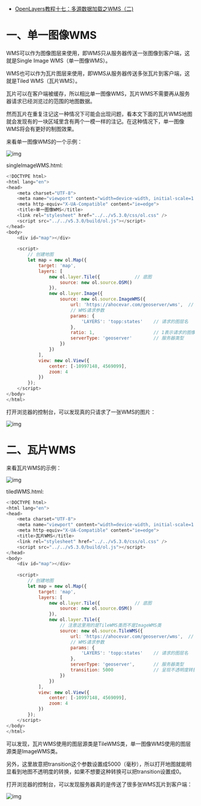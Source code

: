 - [OpenLayers教程十七：多源数据加载之WMS（二)](https://blog.csdn.net/qq_35732147/article/details/96474406)



# 一、单一图像WMS

WMS可以作为图像图层来使用，即WMS只从服务器传送一张图像到客户端，这就是Single Image WMS（单一图像WMS）。

WMS也可以作为瓦片图层来使用，即WMS从服务器传送多张瓦片到客户端，这就是Tiled WMS（瓦片WMS）。

瓦片可以在客户端被缓存，所以相比单一图像WMS，瓦片WMS不需要再从服务器请求已经浏览过的范围的地图数据。

然而瓦片在重复注记这一种情况下可能会出现问题，看本文下面的瓦片WMS地图就会发现有的一块区域里含有两个一模一样的注记。在这种情况下，单一图像WMS将会有更好的制图效果。

来看单一图像WMS的一个示例：

![img](https://img-blog.csdnimg.cn/2019071909581289.png?x-oss-process=image/watermark,type_ZmFuZ3poZW5naGVpdGk,shadow_10,text_aHR0cHM6Ly9ibG9nLmNzZG4ubmV0L3FxXzM1NzMyMTQ3,size_16,color_FFFFFF,t_70)

singleImageWMS.html:

```js
<!DOCTYPE html>
<html lang="en">
<head>
    <meta charset="UTF-8">
    <meta name="viewport" content="width=device-width, initial-scale=1.0">
    <meta http-equiv="X-UA-Compatible" content="ie=edge">
    <title>单一图像WMS</title>
    <link rel="stylesheet" href="../../v5.3.0/css/ol.css" />
    <script src="../../v5.3.0/build/ol.js"></script>
</head>
<body>
    <div id="map"></div>
 
    <script>
        // 创建地图
        let map = new ol.Map({
            target: 'map',
            layers: [
                new ol.layer.Tile({             // 底图
                    source: new ol.source.OSM()
                }),
                new ol.layer.Image({
                    source: new ol.source.ImageWMS({
                        url: 'https://ahocevar.com/geoserver/wms',  // WMS服务的URL.
                        // WMS请求参数
                        params: {
                            'LAYERS': 'topp:states'    // 请求的图层名
                        },
                        ratio: 1,                      // 1表示请求的图像是地图视图的大小。
                        serverType: 'geoserver'        // 服务器类型
                    })
                })
            ],
            view: new ol.View({
                center: [-10997148, 4569099],
                zoom: 4
            })
        });
    </script>
</body>
</html>
```

打开浏览器的控制台，可以发现真的只请求了一张WMS的图片：

![img](https://img-blog.csdnimg.cn/20190719095932210.png?x-oss-process=image/watermark,type_ZmFuZ3poZW5naGVpdGk,shadow_10,text_aHR0cHM6Ly9ibG9nLmNzZG4ubmV0L3FxXzM1NzMyMTQ3,size_16,color_FFFFFF,t_70)

# 二、瓦片WMS

来看瓦片WMS的示例：

![img](https://img-blog.csdnimg.cn/20190719101001148.png?x-oss-process=image/watermark,type_ZmFuZ3poZW5naGVpdGk,shadow_10,text_aHR0cHM6Ly9ibG9nLmNzZG4ubmV0L3FxXzM1NzMyMTQ3,size_16,color_FFFFFF,t_70)

tiledWMS.html:

```js
<!DOCTYPE html>
<html lang="en">
<head>
    <meta charset="UTF-8">
    <meta name="viewport" content="width=device-width, initial-scale=1.0">
    <meta http-equiv="X-UA-Compatible" content="ie=edge">
    <title>瓦片WMS</title>
    <link rel="stylesheet" href="../../v5.3.0/css/ol.css" />
    <script src="../../v5.3.0/build/ol.js"></script>
</head>
<body>
    <div id="map"></div>
 
    <script>
        // 创建地图
        let map = new ol.Map({
            target: 'map',
            layers: [
                new ol.layer.Tile({             // 底图
                    source: new ol.source.OSM()
                }),
                new ol.layer.Tile({
                    // 注意这里用的是TileWMS类而不是ImageWMS类
                    source: new ol.source.TileWMS({
                        url: 'https://ahocevar.com/geoserver/wms',  // WMS服务的URL.
                        // WMS请求参数
                        params: {
                            'LAYERS': 'topp:states'    // 请求的图层名
                        },
                        serverType: 'geoserver',       // 服务器类型
                        transition: 5000               // 呈现不透明度转换的持续时间
                    })
                })
            ],
            view: new ol.View({
                center: [-10997148, 4569099],
                zoom: 4
            })
        });
    </script>
</body>
</html>
```

可以发现，瓦片WMS使用的图层源类是TileWMS类，单一图像WMS使用的图层源类是ImageWMS类。

另外，这里故意把transition这个参数设置成5000（毫秒），所以打开地图就能明显看到地图不透明度的转换，如果不想要这种转换可以把transition设置成0。

打开浏览器的控制台，可以发现服务器真的是传送了很多张WMS瓦片到客户端：

![img](https://img-blog.csdnimg.cn/20190719101354499.png?x-oss-process=image/watermark,type_ZmFuZ3poZW5naGVpdGk,shadow_10,text_aHR0cHM6Ly9ibG9nLmNzZG4ubmV0L3FxXzM1NzMyMTQ3,size_16,color_FFFFFF,t_70)